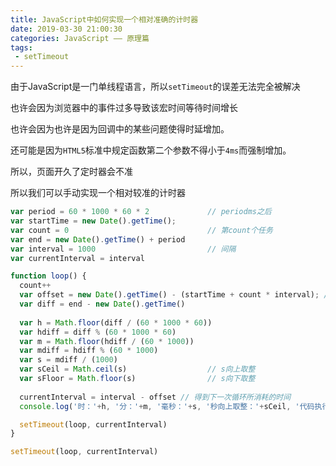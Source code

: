 ```yaml
---
title: JavaScript中如何实现一个相对准确的计时器
date: 2019-03-30 21:00:30
categories: JavaScript —— 原理篇
tags: 
 - setTimeout
---
```


由于JavaScript是一门单线程语言，所以`setTimeout`的误差无法完全被解决

也许会因为浏览器中的事件过多导致该宏时间等待时间增长

也许会因为也许是因为回调中的某些问题使得时延增加。

还可能是因为`HTML5`标准中规定函数第二个参数不得小于`4ms`而强制增加。

所以，页面开久了定时器会不准

<!--more-->

所以我们可以手动实现一个相对较准的计时器

```javascript
var period = 60 * 1000 * 60 * 2				// periodms之后
var startTime = new Date().getTime();
var count = 0								// 第count个任务
var end = new Date().getTime() + period
var interval = 1000							// 间隔
var currentInterval = interval

function loop() {
  count++
  var offset = new Date().getTime() - (startTime + count * interval); // 代码执行所消耗的时间
  var diff = end - new Date().getTime()
  
  var h = Math.floor(diff / (60 * 1000 * 60))
  var hdiff = diff % (60 * 1000 * 60)
  var m = Math.floor(hdiff / (60 * 1000))
  var mdiff = hdiff % (60 * 1000)
  var s = mdiff / (1000)
  var sCeil = Math.ceil(s)					// s向上取整
  var sFloor = Math.floor(s)				// s向下取整
  
  currentInterval = interval - offset // 得到下一次循环所消耗的时间
  console.log('时：'+h, '分：'+m, '毫秒：'+s, '秒向上取整：'+sCeil, '代码执行时间：'+offset, '下次循环间隔'+currentInterval) // 打印 时 分 秒 代码执行时间 下次循环间隔

  setTimeout(loop, currentInterval)
}

setTimeout(loop, currentInterval)
```

